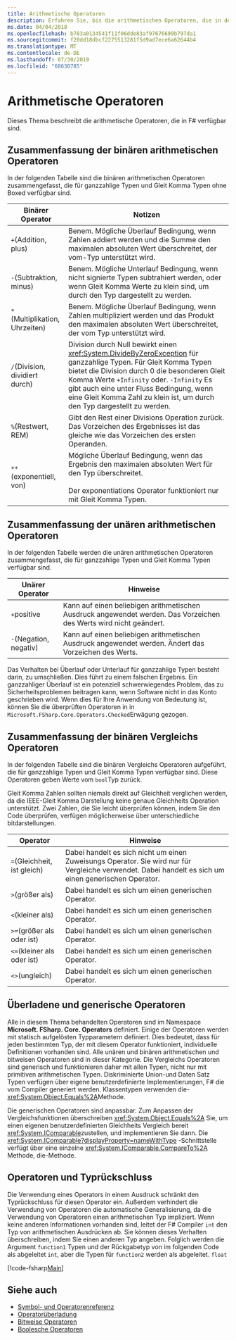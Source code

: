 ```yaml
---
title: Arithmetische Operatoren
description: Erfahren Sie, bis die arithmetischen Operatoren, die in der Programmiersprache F# verfügbar sind.
ms.date: 04/04/2018
ms.openlocfilehash: b783a0134541f11f06dde83af97676699b797da1
ms.sourcegitcommit: f20dd18dbcf2275513281f5d9ad7ece6a62644b4
ms.translationtype: MT
ms.contentlocale: de-DE
ms.lasthandoff: 07/30/2019
ms.locfileid: "68630785"
---
```

# <a name="arithmetic-operators"></a>Arithmetische Operatoren

Dieses Thema beschreibt die arithmetische Operatoren, die in F# verfügbar sind.

## <a name="summary-of-binary-arithmetic-operators"></a>Zusammenfassung der binären arithmetischen Operatoren

In der folgenden Tabelle sind die binären arithmetischen Operatoren zusammengefasst, die für ganzzahlige Typen und Gleit Komma Typen ohne Boxed verfügbar sind.

|Binärer Operator|Notizen|
|---------------|-----|
|`+`(Addition, plus)|Benem. Mögliche Überlauf Bedingung, wenn Zahlen addiert werden und die Summe den maximalen absoluten Wert überschreitet, der vom-Typ unterstützt wird.|
|`-`(Subtraktion, minus)|Benem. Mögliche Unterlauf Bedingung, wenn nicht signierte Typen subtrahiert werden, oder wenn Gleit Komma Werte zu klein sind, um durch den Typ dargestellt zu werden.|
|`*`(Multiplikation, Uhrzeiten)|Benem. Mögliche Überlauf Bedingung, wenn Zahlen multipliziert werden und das Produkt den maximalen absoluten Wert überschreitet, der vom Typ unterstützt wird.|
|`/`(Division, dividiert durch)|Division durch Null bewirkt einen <xref:System.DivideByZeroException> für ganzzahlige Typen. Für Gleit Komma Typen bietet die Division durch 0 die besonderen Gleit Komma Werte `+Infinity` oder. `-Infinity` Es gibt auch eine unter Fluss Bedingung, wenn eine Gleit Komma Zahl zu klein ist, um durch den Typ dargestellt zu werden.|
|`%`(Restwert, REM)|Gibt den Rest einer Divisions Operation zurück. Das Vorzeichen des Ergebnisses ist das gleiche wie das Vorzeichen des ersten Operanden.|
|`**`(exponentiell, von)|Mögliche Überlauf Bedingung, wenn das Ergebnis den maximalen absoluten Wert für den Typ überschreitet.<br /><br />Der exponentiations Operator funktioniert nur mit Gleit Komma Typen.|

## <a name="summary-of-unary-arithmetic-operators"></a>Zusammenfassung der unären arithmetischen Operatoren

In der folgenden Tabelle werden die unären arithmetischen Operatoren zusammengefasst, die für ganzzahlige Typen und Gleit Komma Typen verfügbar sind.

|Unärer Operator|Hinweise|
|--------------|-----|
|`+`positive|Kann auf einen beliebigen arithmetischen Ausdruck angewendet werden. Das Vorzeichen des Werts wird nicht geändert.|
|`-`(Negation, negativ)|Kann auf einen beliebigen arithmetischen Ausdruck angewendet werden. Ändert das Vorzeichen des Werts.|

Das Verhalten bei Überlauf oder Unterlauf für ganzzahlige Typen besteht darin, zu umschließen. Dies führt zu einem falschen Ergebnis. Ein ganzzahliger Überlauf ist ein potenziell schwerwiegendes Problem, das zu Sicherheitsproblemen beitragen kann, wenn Software nicht in das Konto geschrieben wird. Wenn dies für Ihre Anwendung von Bedeutung ist, können Sie die überprüften Operatoren in in `Microsoft.FSharp.Core.Operators.Checked`Erwägung gezogen.

## <a name="summary-of-binary-comparison-operators"></a>Zusammenfassung der binären Vergleichs Operatoren

In der folgenden Tabelle sind die binären Vergleichs Operatoren aufgeführt, die für ganzzahlige Typen und Gleit Komma Typen verfügbar sind. Diese Operatoren geben Werte vom `bool`Typ zurück.

Gleit Komma Zahlen sollten niemals direkt auf Gleichheit verglichen werden, da die IEEE-Gleit Komma Darstellung keine genaue Gleichheits Operation unterstützt. Zwei Zahlen, die Sie leicht überprüfen können, indem Sie den Code überprüfen, verfügen möglicherweise über unterschiedliche bitdarstellungen.

|Operator|Hinweise|
|--------|-----|
|`=`(Gleichheit, ist gleich)|Dabei handelt es sich nicht um einen Zuweisungs Operator. Sie wird nur für Vergleiche verwendet. Dabei handelt es sich um einen generischen Operator.|
|`>`(größer als)|Dabei handelt es sich um einen generischen Operator.|
|`<`(kleiner als)|Dabei handelt es sich um einen generischen Operator.|
|`>=`(größer als oder ist)|Dabei handelt es sich um einen generischen Operator.|
|`<=`(kleiner als oder ist)|Dabei handelt es sich um einen generischen Operator.|
|`<>`(ungleich)|Dabei handelt es sich um einen generischen Operator.|

## <a name="overloaded-and-generic-operators"></a>Überladene und generische Operatoren

Alle in diesem Thema behandelten Operatoren sind im Namespace **Microsoft. FSharp. Core. Operators** definiert. Einige der Operatoren werden mit statisch aufgelösten Typparametern definiert. Dies bedeutet, dass für jeden bestimmten Typ, der mit diesem Operator funktioniert, individuelle Definitionen vorhanden sind. Alle unären und binären arithmetischen und bitweisen Operatoren sind in dieser Kategorie. Die Vergleichs Operatoren sind generisch und funktionieren daher mit allen Typen, nicht nur mit primitiven arithmetischen Typen. Diskriminierte Union-und Daten Satz Typen verfügen über eigene benutzerdefinierte Implementierungen, F# die vom Compiler generiert werden. Klassentypen verwenden die- <xref:System.Object.Equals%2A>Methode.

Die generischen Operatoren sind anpassbar. Zum Anpassen der Vergleichsfunktionen überschreiben <xref:System.Object.Equals%2A> Sie, um einen eigenen benutzerdefinierten Gleichheits Vergleich bereit <xref:System.IComparable>zustellen, und implementieren Sie dann. Die <xref:System.IComparable?displayProperty=nameWithType> -Schnittstelle verfügt über eine einzelne <xref:System.IComparable.CompareTo%2A> Methode, die-Methode.

## <a name="operators-and-type-inference"></a>Operatoren und Typrückschluss

Die Verwendung eines Operators in einem Ausdruck schränkt den Typrückschluss für diesen Operator ein. Außerdem verhindert die Verwendung von Operatoren die automatische Generalisierung, da die Verwendung von Operatoren einen arithmetischen Typ impliziert. Wenn keine anderen Informationen vorhanden sind, leitet der F# Compiler `int` den Typ von arithmetischen Ausdrücken ab. Sie können dieses Verhalten überschreiben, indem Sie einen anderen Typ angeben. Folglich werden die Argument `function1` Typen und der Rückgabetyp von im folgenden Code als abgeleitet `int`, aber die Typen für `function2` werden als abgeleitet. `float`

[!code-fsharp[Main](~/samples/snippets/fsharp/lang-ref-1/snippet3501.fs)]

## <a name="see-also"></a>Siehe auch

- [Symbol- und Operatorenreferenz](index.md)
- [Operatorüberladung](../operator-overloading.md)
- [Bitweise Operatoren](bitwise-operators.md)
- [Boolesche Operatoren](boolean-operators.md)
